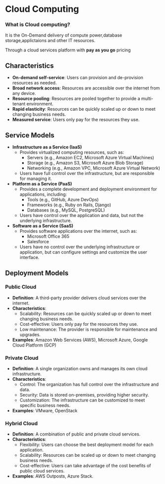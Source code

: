 # Cloud Computing

### What is Cloud computing?

It is the On-Demand delivery of compute power,database storage,applictaions and other IT resources.

Through a cloud services platform with **pay as you go** pricing


## Characteristics

* **On-demand self-service**: Users can provision and de-provision resources as needed.
* **Broad network access**: Resources are accessible over the internet from any device.
* **Resource pooling**: Resources are pooled together to provide a multi-tenant environment.
* **Rapid elasticity**: Resources can be quickly scaled up or down to meet changing business needs.
* **Measured service**: Users only pay for the resources they use.

## Service Models

* **Infrastructure as a Service (IaaS)**
	+ Provides virtualized computing resources, such as:
		- Servers (e.g., Amazon EC2, Microsoft Azure Virtual Machines)
		- Storage (e.g., Amazon S3, Microsoft Azure Blob Storage)
		- Networking (e.g., Amazon VPC, Microsoft Azure Virtual Network)
	+ Users have full control over the infrastructure, but are responsible for managing it.
* **Platform as a Service (PaaS)**
	+ Provides a complete development and deployment environment for applications, including:
		- Tools (e.g., GitHub, Azure DevOps)
		- Frameworks (e.g., Ruby on Rails, Django)
		- Databases (e.g., MySQL, PostgreSQL)
	+ Users have control over the application and data, but not the underlying infrastructure.
* **Software as a Service (SaaS)**
	+ Provides software applications over the internet, such as:
		- Microsoft Office 365
		- Salesforce
	+ Users have no control over the underlying infrastructure or application, but can configure settings and customize the user interface.

## Deployment Models

### Public Cloud

* **Definition**: A third-party provider delivers cloud services over the internet.
* **Characteristics**:
	+ Scalability: Resources can be quickly scaled up or down to meet changing business needs.
	+ Cost-effective: Users only pay for the resources they use.
	+ Low maintenance: The provider is responsible for maintenance and upgrades.
* **Examples**: Amazon Web Services (AWS), Microsoft Azure, Google Cloud Platform (GCP)

### Private Cloud

* **Definition**: A single organization owns and manages its own cloud infrastructure.
* **Characteristics**:
	+ Control: The organization has full control over the infrastructure and data.
	+ Security: Data is stored on-premises, providing higher security.
	+ Customization: The infrastructure can be customized to meet specific business needs.
* **Examples**: VMware, OpenStack
### Hybrid Cloud

* **Definition**: A combination of public and private cloud services.
* **Characteristics**:
	+ Flexibility: Users can choose the best deployment model for each application.
	+ Scalability: Resources can be scaled up or down to meet changing business needs.
	+ Cost-effective: Users can take advantage of the cost benefits of public cloud services.
* **Examples**: AWS Outposts, Azure Stack.